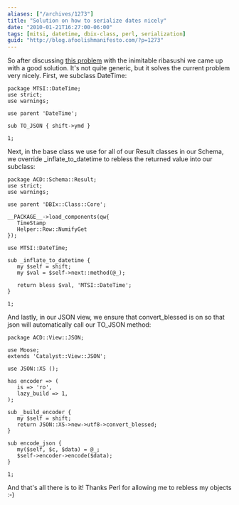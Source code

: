 ```yaml
---
aliases: ["/archives/1273"]
title: "Solution on how to serialize dates nicely"
date: "2010-01-21T16:27:00-06:00"
tags: [mitsi, datetime, dbix-class, perl, serialization]
guid: "http://blog.afoolishmanifesto.com/?p=1273"
---
```

So after discussing [this problem](/archives/1269) with the inimitable ribasushi we came up with a good solution. It's not quite generic, but it solves the current problem very nicely. First, we subclass DateTime:

    package MTSI::DateTime;
    use strict;
    use warnings;

    use parent 'DateTime';

    sub TO_JSON { shift->ymd }

    1;

Next, in the base class we use for all of our Result classes in our Schema, we override \_inflate\_to\_datetime to rebless the returned value into our subclass:

    package ACD::Schema::Result;
    use strict;
    use warnings;

    use parent 'DBIx::Class::Core';

    __PACKAGE__->load_components(qw{
       TimeStamp
       Helper::Row::NumifyGet
    });

    use MTSI::DateTime;

    sub _inflate_to_datetime {
       my $self = shift;
       my $val = $self->next::method(@_);

       return bless $val, 'MTSI::DateTime';
    }

    1;

And lastly, in our JSON view, we ensure that convert\_blessed is on so that json will automatically call our TO\_JSON method:

    package ACD::View::JSON;

    use Moose;
    extends 'Catalyst::View::JSON';

    use JSON::XS ();

    has encoder => (
       is => 'ro',
       lazy_build => 1,
    );

    sub _build_encoder {
       my $self = shift;
       return JSON::XS->new->utf8->convert_blessed;
    }

    sub encode_json {
       my($self, $c, $data) = @_;
       $self->encoder->encode($data);
    }

    1;

And that's all there is to it! Thanks Perl for allowing me to rebless my objects :-)
